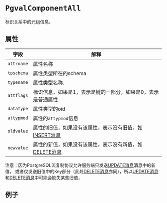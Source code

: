 # ```PgvalComponentAll```

标识关系中的元组信息。

## 属性

字段 | 解释
----|----
```attrname``` | 属性名称 
```tpschema``` | 属性类型所在的schema
```typename``` | 属性类型名称.
```attflags``` | 标识信息，如果是1，表示是键的一部分，如果是0，表示是普通属性
```datatype``` | 属性类型的oid
```attypmod``` | 属性的```attypmod```信息
```oldvalue``` | 属性的旧值，如果没有该属性，表示没有旧值，如[INSERT消息](./pgval-tuple-insert.md)
```newvalue``` | 属性的新值，如果没有该属性，表示没有新值，如[DELETE消息](./pgval-tuple-delete.md)

注意：因为PostgreSQL流复制协议允许服务端只发送[UPDATE消息](./pgval-tuple-update.md)消息中的新值，
或者仅发送旧值中的Key部分（此处[DELETE消息](./pgval-tuple-delete.md)亦同），所以[UPDATE消息](./pgval-tuple-update.md)和[DELETE消息](./pgval-tuple-delete.md)中可能会缺失某些旧值，

## 例子
